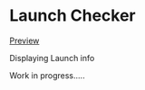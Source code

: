 # Launch Checker

[Preview](https://awesome-williams-d0e1b5.netlify.app/)

Displaying Launch info

Work in progress.....
